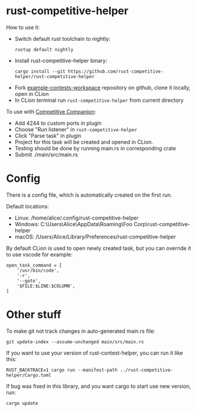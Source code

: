 # rust-competitive-helper
How to use it:
- Switch default rust toolchain to nightly: 
    ```
    rustup default nightly
    ```
- Install rust-competitive-helper binary:
    ```
    cargo install --git https://github.com/rust-competitive-helper/rust-competitive-helper
    ```
- Fork [example-contests-workspace](https://github.com/rust-competitive-helper/example-contests-workspace) repository on github, clone it locally, open in CLion
- In CLion terminal run `rust-competitive-helper` from current directory

To use with [Competitive Companion](https://github.com/jmerle/competitive-companion):
- Add 4244 to custom ports in plugin
- Choose "Run listener" in `rust-competitive-helper`
- Click "Parse task" in plugin
- Project for this task will be created and opened in CLion.
- Testing should be done by running main.rs in corresponding crate
- Submit ./main/src/main.rs

# Config
There is a config file, which is automatically created on the first run.

Default locations:
- Linux:   /home/alice/.config/rust-competitive-helper
- Windows: C:\Users\Alice\AppData\Roaming\Foo Corp\rust-competitive-helper
- macOS:   /Users/Alice/Library/Preferences/rust-competitive-helper
 
By default CLion is used to open newly created task, but you can 
override it to use vscode for example:
```
open_task_command = [
    '/usr/bin/code',
    '-r',
    '--goto',
    '$FILE:$LINE:$COLUMN',
]
```

# Other stuff

To make git not track changes in auto-generated main.rs file:
```
git update-index --assume-unchanged main/src/main.rs
```

If you want to use your version of rust-contest-helper, you can run it like this:
```
RUST_BACKTRACE=1 cargo run --manifest-path ../rust-competitive-helper/Cargo.toml 
```

If bug was fixed in this library, and you want cargo to start use new version, run:
```
cargo update
```
